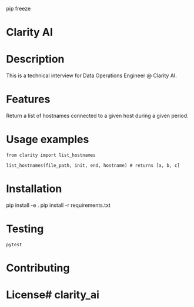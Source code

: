 
pip freeze


# Clarity AI
# Description
This is a technical interview for Data Operations Engineer @ Clarity AI.

# Features
Return a list of hostnames connected to a given host during a given period.

# Usage examples
```commandline
from clarity import list_hostnames

list_hostnames(file_path, init, end, hostname) # returns [a, b, c]
```

# Installation
pip install -e .
pip install -r requirements.txt

# Testing
```commandline
pytest
```

# Contributing
# License# clarity_ai
